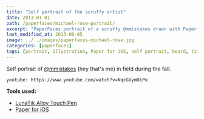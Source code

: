```yaml
---
title: "Self portrait of the scruffy artist"
date: 2013-01-01
path: /paperfaces/michael-rose-portrait/
excerpt: "PaperFaces portrait of a scruffy @mmistakes drawn with Paper for iOS on an iPad."
last_modified_at: 2013-06-05
image: ../../images/paperfaces-michael-rose.jpg
categories: [paperfaces]
tags: [portrait, illustration, Paper for iOS, self portrait, beard, time lapse]
---
```


Self portrait of [@mmistakes](https://twitter.com/mmistakes) (hey that's me) in field during the fall.

`youtube: https://www.youtube.com/watch?v=NqcGVymOiPo`

**Tools used:**

- [LunaTik Alloy Touch Pen](https://www.amazon.com/gp/product/B00821TR7G/ref=as_li_ss_tl?ie=UTF8&tag=mademist-20&linkCode=as2&camp=1789&creative=390957&creativeASIN=B00821TR7G)
- [Paper for iOS](https://paper.bywetransfer.com/)
